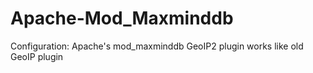# Apache-Mod_Maxminddb
Configuration: Apache's mod_maxminddb GeoIP2 plugin works like old GeoIP plugin
